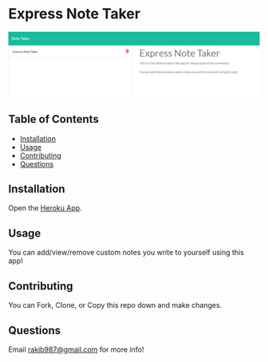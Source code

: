 # **Express Note Taker**
![Screenshot of Application](./public/assets/images/noteTakerFinal.jpg)

## **Table of Contents**
* [Installation](#installation)
* [Usage](#usage)
* [Contributing](#installation)
* [Questions](#questions)

## Installation
Open the [Heroku App](https://ancient-garden-68698.herokuapp.com/).

## Usage
You can add/view/remove custom notes you write to yourself using this app!

## Contributing
You can Fork, Clone, or Copy this repo down and make changes.

## Questions
Email rakib987@gmail.com for more info!


